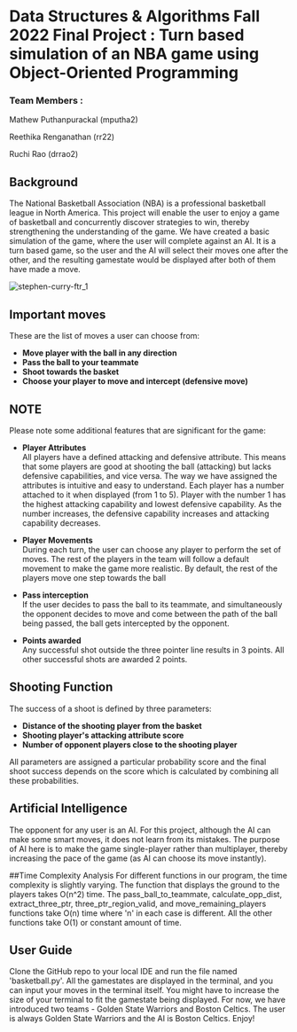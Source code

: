 # Data Structures & Algorithms Fall 2022 Final Project : Turn based simulation of an NBA game using Object-Oriented Programming
### Team Members : 

Mathew Puthanpurackal (mputha2)

Reethika Renganathan (rr22)

Ruchi Rao (drrao2)

## Background

The National Basketball Association (NBA) is a professional basketball league in North America. This project will
enable the user to enjoy a game of basketball and concurrently discover strategies to win, thereby strengthening the
understanding of the game. We have created a basic simulation of the game, where the user will complete against an AI. 
It is a turn based game, so the user and the AI will select their moves one after the other, and the resulting gamestate
would be displayed after both of them have made a move.

![stephen-curry-ftr_1](https://user-images.githubusercontent.com/21601496/206863343-4f9ed1a0-ee32-443d-a4eb-f3ed79547663.jpeg)

## Important moves

These are the list of moves a user can choose from:
- **Move player with the ball in any direction**
- **Pass the ball to your teammate**
- **Shoot towards the basket**
- **Choose your player to move and intercept (defensive move)**

## NOTE

Please note some additional features that are significant for the game:
- **Player Attributes**  
All players have a defined attacking and defensive attribute. This means that some players are good at shooting 
the ball (attacking) but lacks defensive capabilities, and vice versa. The way we have assigned the attributes
is intuitive and easy to understand. Each player has a number attached to it when displayed (from 1 to 5).
Player with the number 1 has the highest attacking capability and lowest defensive capability. As the number increases,
the defensive capability increases and attacking capability decreases.


- **Player Movements**  
During each turn, the user can choose any player to perform the set of moves. The rest of the players in the team will
follow a default movement to make the game more realistic. By default, the rest of the players move one step
towards the ball


- **Pass interception**  
If the user decides to pass the ball to its teammate, and simultaneously the opponent decides to move and come 
between the path of the ball being passed, the ball gets intercepted by the opponent.


- **Points awarded**  
Any successful shot outside the three pointer line results in 3 points. All other successful shots are awarded 2 points.

## Shooting Function

The success of a shoot is defined by three parameters:
- **Distance of the shooting player from the basket**  
- **Shooting player's attacking attribute score**  
- **Number of opponent players close to the shooting player**  

All parameters are assigned a particular probability score and the final shoot success depends on the score which is
calculated by combining all these probabilities. 

## Artificial Intelligence
The opponent for any user is an AI. For this project, although the AI can make some smart moves, it does not learn from
its mistakes. The purpose of AI here is to make the game single-player rather than multiplayer, thereby increasing
the pace of the game (as AI can choose its move instantly).


##Time Complexity Analysis
For different functions in our program, the time complexity is slightly varying. 
The function that displays the ground to the players takes O(n^2) time.
The pass_ball_to_teammate, calculate_opp_dist, extract_three_ptr, three_ptr_region_valid, and move_remaining_players functions take O(n) time where 'n' in each case is different.
All the other functions take O(1) or constant amount of time. 


## User Guide

Clone the GitHub repo to your local IDE and run the file named 'basketball.py'. All the gamestates are displayed in the
terminal, and you can input your moves in the terminal itself. You might have to increase the size of your terminal 
to fit the gamestate being displayed. For now, we have introduced two teams - Golden State Warriors and Boston Celtics.
The user is always Golden State Warriors and the AI is Boston Celtics. Enjoy!






